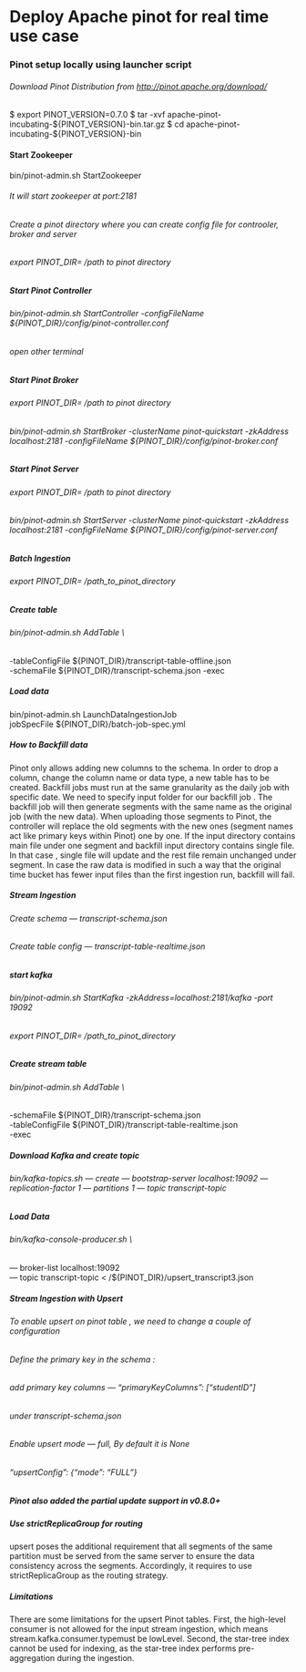 # Deploy Apache pinot for real time use case
### Pinot setup locally using launcher script
###### Download Pinot Distribution from http://pinot.apache.org/download/
$ export PINOT_VERSION=0.7.0
$ tar -xvf apache-pinot-incubating-${PINOT_VERSION}-bin.tar.gz
$ cd apache-pinot-incubating-${PINOT_VERSION}-bin
#### Start Zookeeper
bin/pinot-admin.sh StartZookeeper
###### It will start zookeeper at port:2181
###### Create a pinot directory where you can create config file for controoler, broker and server
###### export PINOT_DIR= /path to pinot directory
##### Start Pinot Controller
###### bin/pinot-admin.sh StartController -configFileName ${PINOT_DIR}/config/pinot-controller.conf
###### open other terminal
##### Start Pinot Broker
###### export PINOT_DIR= /path to pinot directory
###### bin/pinot-admin.sh StartBroker -clusterName pinot-quickstart -zkAddress localhost:2181 -configFileName ${PINOT_DIR}/config/pinot-broker.conf
##### Start Pinot Server
###### export PINOT_DIR= /path to pinot directory
###### bin/pinot-admin.sh StartServer -clusterName pinot-quickstart -zkAddress localhost:2181 -configFileName ${PINOT_DIR}/config/pinot-server.conf
##### Batch Ingestion
###### export PINOT_DIR= /path_to_pinot_directory
##### Create table
###### bin/pinot-admin.sh AddTable \
-tableConfigFile ${PINOT_DIR}/transcript-table-offline.json \
-schemaFile ${PINOT_DIR}/transcript-schema.json -exec
##### Load data
bin/pinot-admin.sh LaunchDataIngestionJob \
jobSpecFile ${PINOT_DIR}/batch-job-spec.yml
##### How to Backfill data
Pinot only allows adding new columns to the schema. In order to drop a column, change the column name or data type, a new table has to be created.
Backfill jobs must run at the same granularity as the daily job with specific date. We need to specify input folder for our backfill job .
The backfill job will then generate segments with the same name as the original job (with the new data).
When uploading those segments to Pinot, the controller will replace the old segments with the new ones (segment names act like primary keys within Pinot) one by one.
If the input directory contains main file under one segment and backfill input directory contains single file. In that case , single file will update and the rest file remain unchanged under segment.
In case the raw data is modified in such a way that the original time bucket has fewer input files than the first ingestion run, backfill will fail.
##### Stream Ingestion
###### Create schema — transcript-schema.json
###### Create table config — transcript-table-realtime.json
##### start kafka
###### bin/pinot-admin.sh StartKafka -zkAddress=localhost:2181/kafka -port 19092
###### export PINOT_DIR= /path_to_pinot_directory
##### Create stream table
###### bin/pinot-admin.sh AddTable \
-schemaFile ${PINOT_DIR}/transcript-schema.json \
-tableConfigFile ${PINOT_DIR}/transcript-table-realtime.json \
-exec
##### Download Kafka and create topic
###### bin/kafka-topics.sh — create — bootstrap-server localhost:19092 — replication-factor 1 — partitions 1 — topic transcript-topic
##### Load Data
###### bin/kafka-console-producer.sh \
— broker-list localhost:19092 \
— topic transcript-topic < /${PINOT_DIR}/upsert_transcript3.json
##### Stream Ingestion with Upsert
###### To enable upsert on pinot table , we need to change a couple of configuration
###### Define the primary key in the schema :
###### add primary key columns — “primaryKeyColumns”: [“studentID”]
###### under transcript-schema.json
###### Enable upsert mode — full, By default it is None
###### “upsertConfig”: {“mode”: “FULL”}
##### Pinot also added the partial update support in v0.8.0+
##### Use strictReplicaGroup for routing

upsert poses the additional requirement that all segments of the same partition must be served from the same server to ensure the data consistency across the segments. Accordingly, it requires to use strictReplicaGroup as the routing strategy.
##### Limitations
There are some limitations for the upsert Pinot tables.
First, the high-level consumer is not allowed for the input stream ingestion, which means stream.kafka.consumer.typemust be lowLevel.
Second, the star-tree index cannot be used for indexing, as the star-tree index performs pre-aggregation during the ingestion.
